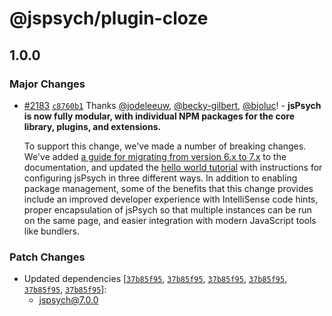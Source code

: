 # @jspsych/plugin-cloze

## 1.0.0
### Major Changes



- [#2183](https://github.com/jspsych/jsPsych/pull/2183) [`c8760b1`](https://github.com/jspsych/jsPsych/commit/c8760b19483453b0e77dc98e464e1629b5605a15) Thanks [@jodeleeuw](https://github.com/jodeleeuw), [@becky-gilbert](https://github.com/becky-gilbert), [@bjoluc](https://github.com/bjoluc)! - **jsPsych is now fully modular, with individual NPM packages for the core library, plugins, and extensions.**
  
  To support this change, we've made a number of breaking changes. We've added [a guide for migrating from version 6.x to 7.x](https://www.jspsych.org/7.0/support/migration-v7/) to the documentation, and updated the [hello world tutorial](https://www.jspsych.org/7.0/tutorials/hello-world/) with instructions for configuring jsPsych in three different ways. In addition to enabling package management, some of the benefits that this change provides include an improved developer experience with IntelliSense code hints, proper encapsulation of jsPsych so that multiple instances can be run on the same page, and easier integration with modern JavaScript tools like bundlers.

### Patch Changes

- Updated dependencies [[`37b85f95`](https://github.com/jspsych/jsPsych/commit/37b85f953c803e1cca80d8e5275be948d375e2f2), [`37b85f95`](https://github.com/jspsych/jsPsych/commit/37b85f953c803e1cca80d8e5275be948d375e2f2), [`37b85f95`](https://github.com/jspsych/jsPsych/commit/37b85f953c803e1cca80d8e5275be948d375e2f2), [`37b85f95`](https://github.com/jspsych/jsPsych/commit/37b85f953c803e1cca80d8e5275be948d375e2f2), [`37b85f95`](https://github.com/jspsych/jsPsych/commit/37b85f953c803e1cca80d8e5275be948d375e2f2), [`37b85f95`](https://github.com/jspsych/jsPsych/commit/37b85f953c803e1cca80d8e5275be948d375e2f2)]:
  - jspsych@7.0.0
